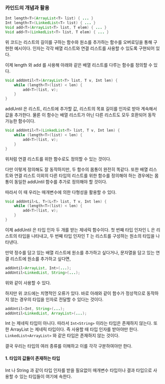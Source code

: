 ### 카인드의 개념과 활용

```java
Int length<T>(ArrayList<T> list) { ... }
Int length<T>(LinkedList<T> list) { ... }
Void add<T>(ArrayList<T> list, T elem) { ... }
Void add<T>(LinkedList<T> list, T elem) { ... }
```

위 코드는 리스트의 길이를 구하는 함수와 원소를 추가하는 함수를 오버로딩을 통해 구현한 예시이다.
인자는 각각 배열 리스트와 연결 리스트를 사용할 수 있도록 구현되어 있다.

이제 length 와 add 를 사용해 아래와 같은 배열 리스트를 다루는 함수를 정의할 수 있다.

```java
Void addUntil<T>(ArrayList<T> list, T v, Int len) {
	while (length<T>(list) < len) {
		add<T>(list, v);
	}
}
```

addUntil 은 리스트, 리스트에 추가할 값, 리스트의 목표 길이를 인자로 받아 계속해서 값을 추가한다.
물론 이 함수는 배열 리스트가 아닌 다른 리스트도 모두 호환되어 동작 가능한 함수이다.

```java
Void addUntil<T>(LinkedList<T> list, T v, Int len) {
	while (length<T>(list) < len) {
		add<T>(list, v);
	}
}
```

위처럼 연결 리스트를 위한 함수로도 정의할 수 있는 것이다.

다만 이렇게 정의해도 잘 동작하지만, 두 함수의 몸통이 완전히 똑같다.
또한 배열 리스트와 연결 리스트 이외의 다른 타입의 리스트를 위한 함수를 정의해야 하는 경우에는 몸통이 동일한 addUntil 함수를 추가로 정의해야 할 것이다.

따라서 이 때 우리는 매개변수에 의한 다형성을 활용할 수 있다.

```java
Void addUntil<L, T>(L<T> list, T v, Int len) {
	while (length<T>(list) < len) {
		add<T>(list, v);
	}
}
```

이제 addUntil 은 타입 인자 두 개를 받는 제네릭 함수이다.
첫 번째 타입 인자인 L 은 리스트의 타입을 나타내고, 두 번째 타입 인자인 T 는 리스트를 구성하는 원소의 타입을 나타낸다.

만약 정수를 담고 있는 배열 리스트에 원소를 추가하고 싶다거나, 문자열을 담고 있는 연결 리스트에 원소를 추가하고 싶다면,

```java
addUntil<ArrayList, Int>(...);
addUntil<LinkedList, String>(...);
```

위와 같이 사용할 수 있다.

하지만 위 코드에는 치명적인 오류가 있다.
바로 아래와 같이 함수가 정상적으로 동작하지 않는 경우의 타입을 인자로 전달할 수 있다는 것이다.

```java
addUntil<Int, String>(...);
addUntil<LinkedList, ArrayList>(...);
```

Int 는 제네릭 타입이 아니다. 따라서 `Int<String>` 이라는 타입은 존재하지 않는다.
또한 ArrayList 는 제네릭 타입이다. 즉 사용할 때 타입 인자를 받아야만 한다. `LinkedList<ArrayList>` 와 같은 타입은 존재하지 않는 것이다.

결국 우리는 타입의 여러 종류를 이해하고 이를 각각 구분하여야만 한다.

#### 1. 타입의 값들이 존재하는 타입
Int 나 String 과 같이 타입 인자를 받을 필요없이 매개변수 타입이나 결과 타입으로 사용할 수 있는 타입들이 여기에 속한다.